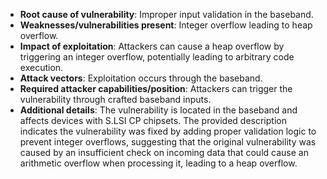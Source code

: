 - **Root cause of vulnerability**: Improper input validation in the baseband.
- **Weaknesses/vulnerabilities present**: Integer overflow leading to heap overflow.
- **Impact of exploitation**: Attackers can cause a heap overflow by triggering an integer overflow, potentially leading to arbitrary code execution.
- **Attack vectors**: Exploitation occurs through the baseband.
- **Required attacker capabilities/position**: Attackers can trigger the vulnerability through crafted baseband inputs.
- **Additional details**: The vulnerability is located in the baseband and affects devices with S.LSI CP chipsets. The provided description indicates the vulnerability was fixed by adding proper validation logic to prevent integer overflows, suggesting that the original vulnerability was caused by an insufficient check on incoming data that could cause an arithmetic overflow when processing it, leading to a heap overflow.